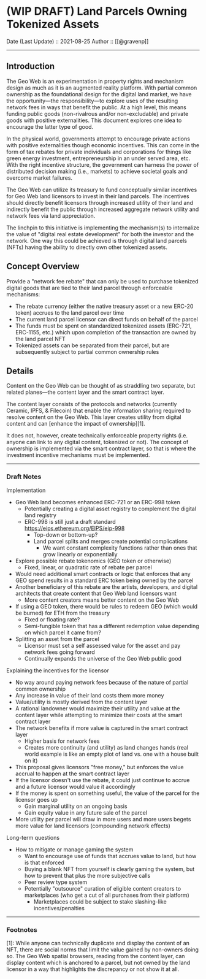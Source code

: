 # (WIP DRAFT) Land Parcels Owning Tokenized Assets 
Date (Last Update) :: 2021-08-25
Author :: [[@gravenp]]

---
## Introduction
The Geo Web is an experimentation in property rights and mechanism design as much as it is an augmented reality platform. With partial common ownership as the foundational design for the digital land market, we have the opportunity—the responsibility—to explore uses of the resulting network fees in ways that benefit the public. At a high level, this means funding public goods (non-rivalrous and/or non-excludable) and private goods with positive externalities. This document explores one idea to encourage the latter type of good.

In the physical world, governments attempt to encourage private actions with positive externalities though economic incentives. This can come in the form of tax rebates for private individuals and corporations for things like green energy investment, entrepreneurship in an under served area, etc. With the right incentive structure, the government can harness the power of distributed decision making (i.e., markets) to achieve societal goals and overcome market failures. 

The Geo Web can utilize its treasury to fund conceptually similar incentives for Geo Web land licensors to invest in their land parcels. The incentives should directly benefit licensors through increased utility of their land and indirectly benefit the public through increased aggregate network utility and network fees via land appreciation. 

The linchpin to this initiative is implementing the mechanism(s) to internalize the value of "digital real estate development" for both the investor and the network. One way this could be achieved is through digital land parcels (NFTs) having the ability to directly own other tokenized assets.

## Concept Overview
Provide a "network fee rebate" that can only be used to purchase tokenized digital goods that are tied to their land parcel through enforceable mechanisms:
- The rebate currency (either the native treasury asset or a new ERC-20 token) accrues to the land parcel over time
- The current land parcel licensor can direct funds on behalf of the parcel
- The funds must be spent on standardized tokenized assets (ERC-721, ERC-1155, etc.) which upon completion of the transaction are owned by the land parcel NFT
- Tokenized assets can be separated from their parcel, but are subsequently subject to partial common ownership rules

## Details
Content on the Geo Web can be thought of as straddling two separate, but related planes—the content layer and the smart contract layer.

The content layer consists of the protocols and networks (currently Ceramic, IPFS, & Filecoin) that enable the information sharing required to resolve content on the Geo Web. This layer creates utility from digital content and can [enhance the impact of ownership][1]. 

It does not, however, create technically enforceable property rights (i.e. anyone can link to any digital content, tokenized or not). The concept of ownership is implemented via the smart contract layer, so that is where the investment incentive mechanisms must be implemented.

--- 
### Draft Notes
Implementation
- Geo Web land becomes enhanced ERC-721 or an ERC-998 token
	- Potentially creating a digital asset registry to complement the digital land registry
	- ERC-998 is still just a draft standard https://eips.ethereum.org/EIPS/eip-998
		- Top-down or bottom-up?
		- Land parcel splits and merges create potential complications
			- We want constant complexity functions rather than ones that grow linearly or exponentially
- Explore possible rebate tokenomics (GEO token or otherwise)
	- Fixed, linear, or quadratic rate of rebate per parcel
- Would need additional smart contracts or logic that enforces that any GEO spend results in a standard ERC token being owned by the parcel
- Another beneficiary of this rebate are the artists, developers, and digital architects that create content that Geo Web land licensors want
	- More content creators means better content on the Geo Web
- If using a GEO token, there would be rules to redeem GEO (which would be burned) for ETH from the treasury
	- Fixed or floating rate?
	- Semi-fungible token that has a different redemption value depending on which parcel it came from?
- Splitting an asset from the parcel
	- Licensor must set a self assessed value for the asset and pay network fees going forward
	- Continually expands the universe of the Geo Web public good

Explaining the incentives for the licensor
- No way around paying network fees because of the nature of partial common ownership
- Any increase in value of their land costs them more money
- Value/utility is mostly derived from the content layer
- A rational landowner would maximize their utility and value at the content layer while attempting to minimize their costs at the smart contract layer
- The network benefits if more value is captured in the smart contract layer
	- Higher basis for network fees
	- Creates more continuity (and utility) as land changes hands (real world example is like an empty plot of land vs. one with a house built on it)
- This proposal gives licensors "free money," but enforces the value accrual to happen at the smart contract layer
- If the licensor doesn't use the rebate, it could just continue to accrue and a future licensor would value it accordingly
- If the money is spent on something useful, the value of the parcel for the licensor goes up
	- Gain marginal utility on an ongoing basis
	- Gain equity value in any future sale of the parcel
- More utility per parcel will draw in more users and more users begets more value for land licensors (compounding network effects)

Long-term questions
- How to mitigate or manage gaming the system
	- Want to encourage use of funds that accrues value to land, but how is that enforced
	- Buying a blank NFT from yourself is clearly gaming the system, but how to prevent that plus the more subjective calls
	- Peer review type system
	- Potentially "outsource" curation of eligible content creators to marketplaces (who get a cut of all purchases from their platform)
		- Marketplaces could be subject to stake slashing-like incentives/penalties
	
---

### Footnotes
 [1]: While anyone can technically duplicate and display the content of an NFT, there are social norms that limit the value gained by non-owners doing so. The Geo Web spatial browsers, reading from the content layer, can display content which is anchored to a parcel, but not owned by the land licensor in a way that highlights the discrepancy or not show it at all.